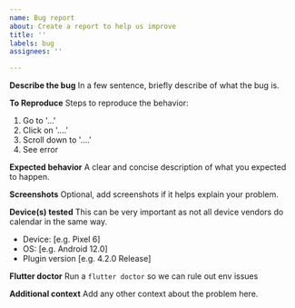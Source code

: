 ```yaml
---
name: Bug report
about: Create a report to help us improve
title: ''
labels: bug
assignees: ''

---
```


**Describe the bug**
In a few sentence, briefly describe of what the bug is.

**To Reproduce**
Steps to reproduce the behavior:
1. Go to '...'
2. Click on '....'
3. Scroll down to '....'
4. See error

**Expected behavior**
A clear and concise description of what you expected to happen.

**Screenshots**
Optional, add screenshots if it helps explain your problem.

**Device(s) tested**
This can be very important as not all device vendors do calendar in the same way.
 - Device: [e.g. Pixel 6]
 - OS: [e.g. Android 12.0]
 - Plugin version [e.g. 4.2.0 Release]

**Flutter doctor**
Run a `flutter doctor` so we can rule out env issues

**Additional context**
Add any other context about the problem here.
